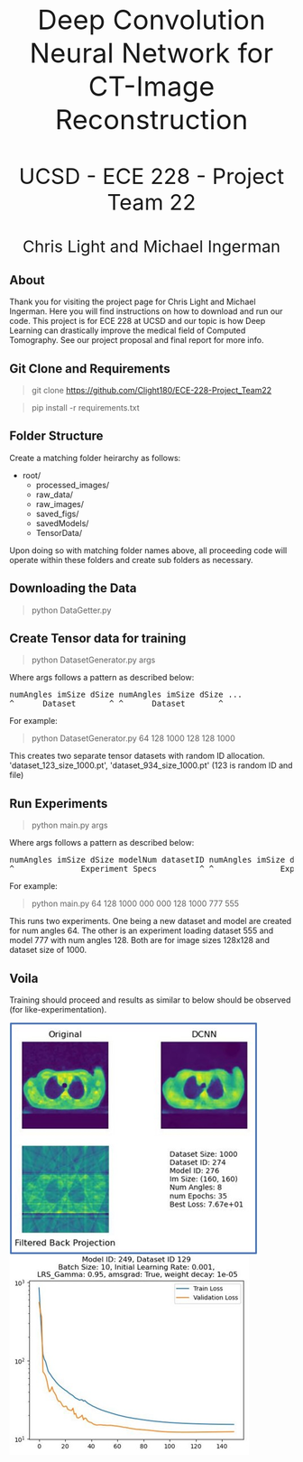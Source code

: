 <p align="center" style="font-size:5vw">
Deep Convolution Neural Network for CT-Image Reconstruction
</p>

<p align="center" style="font-size:4vw"> 
UCSD - ECE 228 - Project Team 22 
</p>

<p align="center" style="font-size:3vw">
Chris Light and Michael Ingerman
</p>

## About
Thank you for visiting the project page for Chris Light and Michael Ingerman. 
Here you will find instructions on how to download and run our code.
This project is for ECE 228 at UCSD and our topic is how Deep Learning can drastically improve the medical field
of Computed Tomography. See our project proposal and final report for more info.


## Git Clone and Requirements

> git clone https://github.com/Clight180/ECE-228-Project_Team22

> pip install -r requirements.txt

## Folder Structure

Create a matching folder heirarchy as follows:

* root/
    * processed_images/
    * raw_data/
    * raw_images/
    * saved_figs/
    * savedModels/
    * TensorData/

Upon doing so with matching folder names above, all proceeding code will operate within these folders and create
sub folders as necessary.

## Downloading the Data

> python DataGetter.py


## Create Tensor data for training

> python DatasetGenerator.py args

Where args follows a pattern as described below:
<pre>
numAngles imSize dSize numAngles imSize dSize ...
^______Dataset_______^ ^______Dataset_______^
</pre>

For example:

> python DatasetGenerator.py 64 128 1000 128 128 1000

This creates two separate tensor datasets with random ID allocation. 'dataset_123_size_1000.pt', 
'dataset_934_size_1000.pt' (123 is random ID and file)

## Run Experiments

> python main.py args

Where args follows a pattern as described below:
<pre>
numAngles imSize dSize modelNum datasetID numAngles imSize dSize modelNum datasetID ...
^______________Experiment_Specs_________^ ^______________Experiment_Specs_________^
</pre>

For example:

> python main.py 64 128 1000 000 000 128 1000 777 555

This runs two experiments. One being a new dataset and model are created for num angles 64. The other is 
an experiment loading dataset 555 and model 777 with num angles 128. Both are for image sizes 128x128 and dataset
size of 1000.

## Voila

Training should proceed and results as similar to below should be observed (for like-experimentation).

![plot](ece228_results_example.jpg)
![plot](ece228_results_loss.jpg)
